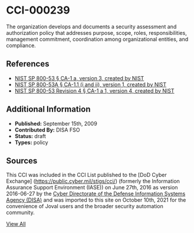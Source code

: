 # CCI-000239

The organization develops and documents a security assessment and authorization policy that addresses purpose, scope, roles, responsibilities, management commitment, coordination among organizational entities, and compliance.

## References ##

* [NIST SP 800-53 § CA-1 a, version 3, created by NIST](http://csrc.nist.gov/publications/PubsSPs.html)
* [NIST SP 800-53A § CA-1.1 (i and ii), version 1, created by NIST](http://csrc.nist.gov/publications/PubsSPs.html)
* [NIST SP 800-53 Revision 4 § CA-1 a 1, version 4, created by NIST](http://csrc.nist.gov/publications/PubsSPs.html)


## Additional Information ##

* **Published:** September 15th, 2009
* **Contributed By:** DISA FSO
* **Status:** draft
* **Types:** policy

## Sources ##

This CCI was included in the CCI List published to the [DoD Cyber Exchange]
(https://public.cyber.mil/stigs/cci/) (formerly the Information Assurance Support Environment
(IASE)) on June 27th, 2016 as version 2016-06-27 by the [Cyber Directorate of the Defense 
Information Systems Agency (DISA)](https://public.cyber.mil/about-cyber/) and was imported to 
this site on October 10th, 2021 for the convenience of Joval users and the broader security automation community.

[View All](../README.md)
